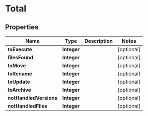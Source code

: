 

# Total


## Properties

| Name | Type | Description | Notes |
|------------ | ------------- | ------------- | -------------|
|**toExecute** | **Integer** |  |  [optional] |
|**filesFound** | **Integer** |  |  [optional] |
|**toMove** | **Integer** |  |  [optional] |
|**toRename** | **Integer** |  |  [optional] |
|**toUpdate** | **Integer** |  |  [optional] |
|**toArchive** | **Integer** |  |  [optional] |
|**notHandledVersions** | **Integer** |  |  [optional] |
|**notHandledFiles** | **Integer** |  |  [optional] |



